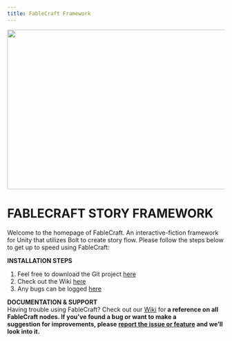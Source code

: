 ```yaml
---
title: FableCraft Framework
---
```


<img align="centre" width="520" height="370" src="https://img.itch.zone/aW1nLzQ1NzcwMjEucG5n/original/4JDbDj.png"><br>

# FABLECRAFT STORY FRAMEWORK<br>
Welcome to the homepage of FableCraft. An interactive-fiction framework for Unity that utilizes Bolt to create story flow. Please follow the steps below to get up to speed using FableCraft:  

**INSTALLATION STEPS**
1. Feel free to download the Git project [here](https://github.com/mylesblasonato/FableCraft.git)
2. Check out the Wiki [here](https://slimwiki.com/fablecraft)
3. Any bugs can be logged [here](https://www.jotform.com/203217781850051)
  
**DOCUMENTATION & SUPPORT**<br>
Having trouble using FableCraft? Check out our [Wiki](https://slimwiki.com/fablecraft) for<b>
a reference on all FableCraft nodes. If you've found a bug or want to make a<br>
suggestion for improvements, please [report the issue or feature](https://www.jotform.com/203217781850051) and we’ll look into it.

